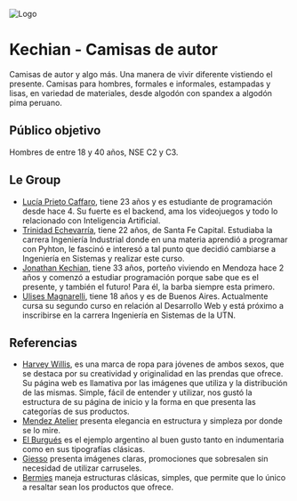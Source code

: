 ![Logo](https://github.com/imthejota/la_prueba/blob/main/design/logoKechian.jpeg)


# Kechian - Camisas de autor
Camisas de autor y algo más. Una manera de vivir diferente vistiendo el presente.
Camisas para hombres, formales e informales, estampadas y lisas, en variedad de materiales, desde algodón con spandex a algodón pima peruano.


## Público objetivo
Hombres de entre 18 y 40 años, NSE C2 y C3.

## Le Group
- [Lucía Prieto Caffaro](https://github.com/imthejota), tiene 23 años y es estudiante de programación desde hace 4. Su fuerte es el backend, ama los videojuegos y todo lo relacionado con Inteligencia Artificial. 
- [Trinidad Echevarría](https://github.com/TrinidadEchevarria),  tiene 22 años, de Santa Fe Capital. Estudiaba la carrera Ingeniería Industrial donde en una materia aprendió a programar con Pyhton, le fascinó e interesó a tal punto que decidió cambiarse a Ingeniería en Sistemas y realizar este curso.
- [Jonathan Kechian](https://github.com/imthejota), tiene 33 años, porteño viviendo en Mendoza hace 2 años y comenzó a estudiar programación porque sabe que es el presente, y también el futuro! Para él, la barba siempre esta primero.
- [Ulises Magnarelli](https://github.com/ulises-magnarelli), tiene 18 años y es de Buenos Aires. Actualmente cursa su segundo curso en relación al Desarrollo Web y está próximo a inscribirse en la carrera Ingeniería en Sistemas de la UTN.


## Referencias
- [Harvey Willis](https://harveywillys.com), es una marca de ropa para jóvenes de ambos sexos, que se destaca por su creatividad y originalidad en las prendas que ofrece. Su página web es llamativa por las imágenes que utiliza y la distribución de las mismas. Simple, fácil de entender y utilizar, nos gustó la estructura de su página de inicio y la forma en que presenta las categorías de sus productos.
- [Mendez Atelier](https://mendezatelier.com.ar) presenta elegancia en estructura y simpleza por donde se lo mire. 
- [El Burgués](https://www.elburgues.com) es el ejemplo argentino al buen gusto tanto en indumentaria como en sus tipografías clásicas. 
- [Giesso](https://store.giesso.com.ar) presenta imágenes claras, promociones que sobresalen sin necesidad de utilizar carruseles.
- [Bermies](https://bermies.com) maneja estructuras clásicas, simples, que permite que lo único a resaltar sean los productos que ofrece.
